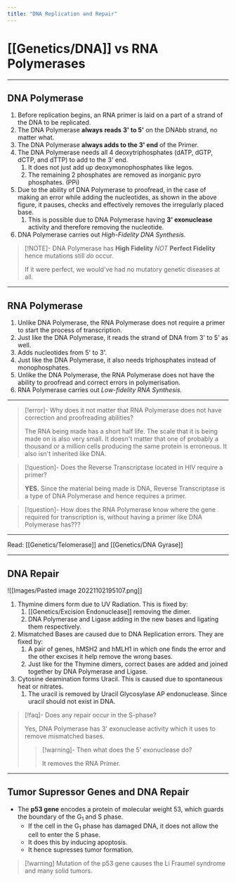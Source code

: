 ```yaml
---
title: "DNA Replication and Repair"
---
```


# [[Genetics/DNA]] vs RNA Polymerases
 
- - -
## DNA Polymerase
1. Before replication begins, an RNA primer is laid on a part of a strand of the DNA to be replicated.
2. The DNA Polymerase **always** **reads** **3' to 5'** on the DNAbb strand, no matter what. 
3. The DNA Polymerase **always adds to the 3' end** of the Primer.
4. The DNA Polymerase needs all 4 deoxytriphosphates (dATP, dGTP, dCTP, and dTTP) to add to the 3' end. 
	1. It does not just add up deoxymonophosphates like legos. 
	2. The remaining 2 phosphates are removed as inorganic pyro phosphates. (PPi)
5.  Due to the ability of DNA Polymerase to proofread, in the case of making an error while adding the nucleotides, as shown in the above figure, it pauses, checks and effectively removes the irregularly placed base. 
	1. This is possible due to DNA Polymerase having **3' exonuclease** activity and therefore removing the nucleotide.
6. DNA Polymerase carries out *High-Fidelity DNA Synthesis.*

>[!NOTE]- DNA Polymerase has **High Fidelity** *NOT* **Perfect Fidelity** hence mutations still *do* occur. 
>
>If it were perfect, we would've had no mutatory genetic diseases at all.


---
## RNA Polymerase
1. Unlike DNA Polymerase, the RNA Polymerase does not require a primer to start the process of transcription.
2. Just like the DNA Polymerase, it reads the strand of DNA from 3' to 5' as well.
3. Adds nucleotides from 5' to 3'.
4. Just like the DNA Polymerase, it also needs triphosphates instead of monophosphates.
5. Unlike the DNA Polymerase, the RNA Polymerase does not have the ability to proofread and correct errors in polymerisation.
6. RNA Polymerase carries out *Low-fidelity RNA Synthesis.*
---

>[!error]- Why does it not matter that RNA Polymerase does not have correction and proofreading abilities?
>
> The RNA being made has a short half life. The scale that it is being made on is also very small. It doesn't matter that one of probably a thousand or a million cells producing the same protein is erroneous. It also isn't inherited like DNA.

>[!question]- Does the Reverse Transcriptase located in HIV require a primer?
>
> **YES.** Since the material being made is DNA, Reverse Transcriptase is a type of DNA Polymerase and hence requires a primer.

>[!question]- How does the RNA Polymerase know where the gene required for transcription is, without having a primer like DNA Polymerase has??? 

---
Read: [[Genetics/Telomerase]] and [[Genetics/DNA Gyrase]]

---
## DNA Repair
![[Images/Pasted image 20221102195107.png]]
1. Thymine dimers form due to UV Radiation. This is fixed by:
	1. [[Genetics/Excision Endonuclease]] removing the dimer.
	2. DNA Polymerase and Ligase adding in the new bases and ligating them respectively.
2. Mismatched Bases are caused due to DNA Replication errors. They are fixed by:
	1. A pair of genes, hMSH2 and hMLH1 in which one finds the error and the other excises it help remove the wrong bases.
	2. Just like for the Thymine dimers, correct bases are added and joined together by DNA Polymerase and Ligase.
3. Cytosine deamination forms Uracil. This is caused due to spontaneous heat or nitrates. 
	1. The uracil is removed by Uracil Glycosylase AP endonuclease. Since uracil should not exist in DNA.

>[!faq]- Does any repair occur in the S-phase?
>
> Yes, DNA Polymerase has 3' exonuclease activity which it uses to remove mismatched bases.
> >[!warning]- Then what does the 5' exonuclease do?
> >
> >It removes the RNA Primer.

---
## Tumor Supressor Genes and DNA Repair
- The **p53 gene** encodes a protein of molecular weight 53, which guards the boundary of the G<sub>1</sub> and S phase.
	- If the cell in the G<sub>1</sub> phase has damaged DNA, it does not allow the cell to enter the S phase.
	- It does this by inducing apoptosis.
	- It hence supresses tumor formation.

>[!warning] Mutation of the p53 gene causes the Li Fraumel syndrome and many solid tumors.

